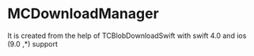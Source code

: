 # MCDownloadManager
It is created from the help of TCBlobDownloadSwift with swift 4.0 and ios (9.0 ,*) support
